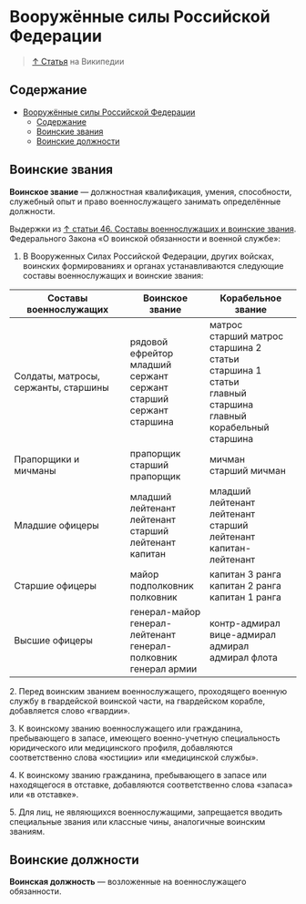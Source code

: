 # Вооружённые силы Российской Федерации

> [↑ Статья](https://ru.wikipedia.org/wiki/Вооружённые_силы_Российской_Федерации) на Википедии

## Содержание

- [Вооружённые силы Российской Федерации](#вооружённые-силы-российской-федерации)
  - [Содержание](#содержание)
  - [Воинские звания](#воинские-звания)
  - [Воинские должности](#воинские-должности)

## Воинские звания

**Воинское звание** — должностная квалификация, умения, способности, служебный опыт и право военнослужащего занимать определённые должности.

Выдержки из [↑ статьи 46. Составы военнослужащих и воинские звания](https://www.consultant.ru/document/cons_doc_LAW_18260/9bf0f600c3225937651f53299c73a4dd167a819e/). Федерального Закона «О воинской обязанности и военной службе»:

1. В Вооруженных Силах Российской Федерации, других войсках, воинских формированиях и органах устанавливаются следующие составы военнослужащих и воинские звания:

| Составы военнослужащих               | Воинское звание                                                                  | Корабельное звание                                                                                                     |
| ------------------------------------ | -------------------------------------------------------------------------------- | ---------------------------------------------------------------------------------------------------------------------- |
| Солдаты, матросы, сержанты, старшины | рядовой<br>ефрейтор<br>младший сержант<br>сержант<br>старший сержант<br>старшина | матрос<br>старший матрос<br>старшина 2 статьи<br>старшина 1 статьи<br>главный старшина<br>главный корабельный старшина |
| Прапорщики и мичманы                 | прапорщик<br>старший прапорщик                                                   | мичман<br>старший мичман                                                                                               |
| Младшие офицеры                      | младший лейтенант<br>лейтенант<br>старший лейтенант<br>капитан                   | младший лейтенант<br>лейтенант<br>старший лейтенант<br>капитан-лейтенант                                               |
| Старшие офицеры                      | майор<br>подполковник<br>полковник                                               | капитан 3 ранга<br>капитан 2 ранга<br>капитан 1 ранга                                                                  |
| Высшие офицеры                       | генерал-майор<br>генерал-лейтенант<br>генерал-полковник<br>генерал армии         | контр-адмирал<br>вице-адмирал<br>адмирал<br>адмирал флота                                                              |

2\. Перед воинским званием военнослужащего, проходящего военную службу в гвардейской воинской части, на гвардейском корабле, добавляется слово «гвардии».

3\. К воинскому званию военнослужащего или гражданина, пребывающего в запасе, имеющего военно-учетную специальность юридического или медицинского профиля, добавляются соответственно слова «юстиции» или «медицинской службы».

4\. К воинскому званию гражданина, пребывающего в запасе или находящегося в отставке, добавляются соответственно слова «запаса» или «в отставке».

5\. Для лиц, не являющихся военнослужащими, запрещается вводить специальные звания или классные чины, аналогичные воинским званиям.

## Воинские должности

**Воинская должность** — возложенные на военнослужащего обязанности.

